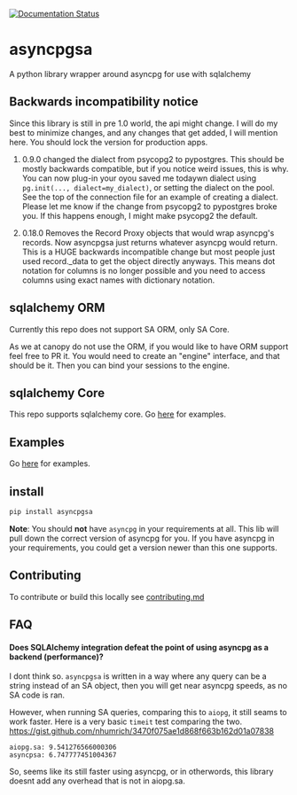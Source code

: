 [![Documentation Status](https://readthedocs.org/projects/asyncpgsa/badge/?version=latest)](http://asyncpgsa.readthedocs.io/en/latest/?badge=latest)

# asyncpgsa
A python library wrapper around asyncpg for use with sqlalchemy

## Backwards incompatibility notice
Since this library is still in pre 1.0 world, the api might change. 
I will do my best to minimize changes, and any changes that get added, 
I will mention here. You should lock the version for production apps.

1. 0.9.0 changed the dialect from psycopg2 to pypostgres. This should be
mostly backwards compatible, but if you notice weird issues, this is why.
You can now plug-in your oyou saved me todaywn dialect using `pg.init(..., dialect=my_dialect)`,
or setting the dialect on the pool. See the top of the connection file 
for an example of creating a dialect. Please let me know if the change from
psycopg2 to pypostgres broke you. If this happens enough, 
I might make psycopg2 the default.

2. 0.18.0 Removes the Record Proxy objects that would wrap asyncpg's records. Now
asyncpgsa just returns whatever asyncpg would return. This is a HUGE backwards incompatible change
but most people just used record._data to get the object directly anyways. This means dot notation
for columns is no longer possible and you need to access columns using exact names with dictionary notation.


## sqlalchemy ORM

Currently this repo does not support SA ORM, only SA Core.

As we at canopy do not use the ORM, if you would like to have ORM support
feel free to PR it. You would need to create an "engine" interface, and that
should be it. Then you can bind your sessions to the engine.


## sqlalchemy Core

This repo supports sqlalchemy core. Go [here](https://github.com/CanopyTax/asyncpgsa/wiki/Examples) for examples.

## Examples
Go [here](https://github.com/CanopyTax/asyncpgsa/wiki/Examples) for examples.

## install

```bash
pip install asyncpgsa
```
**Note**: You should **not** have `asyncpg` in your requirements at all. This lib will pull down the correct version of asyncpg for you. If you have asyncpg in your requirements, you could get a version newer than this one supports.

## Contributing
To contribute or build this locally see [contributing.md](https://github.com/CanopyTax/asyncpgsa/blob/master/contributing.md)


## FAQ

#### Does SQLAlchemy integration defeat the point of using asyncpg as a backend (performance)?
I dont think so. `asyncpgsa` is written in a way where any query can be a string instead of an SA object, then you will get near asyncpg speeds, as no SA code is ran. 

However, when running SA queries, comparing this to `aiopg`, it still seams to work faster. Here is a very basic `timeit` test comparing the two.
https://gist.github.com/nhumrich/3470f075ae1d868f663b162d01a07838

```
aiopg.sa: 9.541276566000306
asyncpsa: 6.747777451004367
```
So, seems like its still faster using asyncpg, or in otherwords, this library doesnt add any overhead that is not in aiopg.sa.
